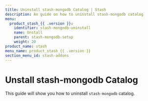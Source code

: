 ```yaml
---
title: Uninstall stash-mongodb Catalog | Stash
description: An guide on how to uninstall stash-mongodb catalog
menu:
  product_stash_{{ .version }}:
    identifier: stash-mongodb-uninstall
    name: Unstall
    parent: stash-mongodb-setup
    weight: 20
product_name: stash
menu_name: product_stash_{{ .version }}
section_menu_id: stash-addons
---
```


# Unstall stash-mongodb Catalog

This guide will show you how to uninstall `stash-mongodb` catalog.
